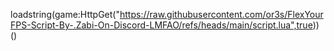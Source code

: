 loadstring(game:HttpGet("https://raw.githubusercontent.com/or3s/FlexYourFPS-Script-By-.Zabi-On-Discord-LMFAO/refs/heads/main/script.lua",true))()
